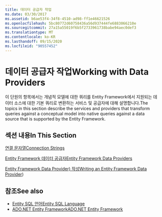 ```yaml
---
title: 데이터 공급자 작업
ms.date: 03/30/2017
ms.assetid: b6ae53f4-34f8-4510-ad98-ff1e46621526
ms.openlocfilehash: 5bc80772d60758436a56d937444fe6883066210e
ms.sourcegitcommit: 27a15a55019f6b5f2733961738babe94aec0def3
ms.translationtype: MT
ms.contentlocale: ko-KR
ms.lasthandoff: 09/15/2020
ms.locfileid: "90557452"
---
```

# <a name="working-with-data-providers"></a><span data-ttu-id="7950d-102">데이터 공급자 작업</span><span class="sxs-lookup"><span data-stu-id="7950d-102">Working with Data Providers</span></span>
<span data-ttu-id="7950d-103">이 단원의 항목에서는 개념적 모델에 대한 쿼리를 Entity Framework에서 지원되는 데이터 소스에 대한 기본 쿼리로 변환하는 서비스 및 공급자에 대해 설명합니다.</span><span class="sxs-lookup"><span data-stu-id="7950d-103">The topics in this section describe the services and providers that transform queries against a conceptual model into native queries against a data source that is supported by the Entity Framework.</span></span>  
  
## <a name="in-this-section"></a><span data-ttu-id="7950d-104">섹션 내용</span><span class="sxs-lookup"><span data-stu-id="7950d-104">In This Section</span></span>  
 [<span data-ttu-id="7950d-105">연결 문자열</span><span class="sxs-lookup"><span data-stu-id="7950d-105">Connection Strings</span></span>](connection-strings.md)  
  
 [<span data-ttu-id="7950d-106">Entity Framework 데이터 공급자</span><span class="sxs-lookup"><span data-stu-id="7950d-106">Entity Framework Data Providers</span></span>](data-providers.md)  
  
 <span data-ttu-id="7950d-107">[Entity Framework Data Provider) 작성](/previous-versions/dotnet/netframework-4.0/ee789835(v=vs.100))</span><span class="sxs-lookup"><span data-stu-id="7950d-107">[Writing an Entity Framework Data Provider](/previous-versions/dotnet/netframework-4.0/ee789835(v=vs.100)))</span></span>
  
## <a name="see-also"></a><span data-ttu-id="7950d-108">참조</span><span class="sxs-lookup"><span data-stu-id="7950d-108">See also</span></span>

- [<span data-ttu-id="7950d-109">Entity SQL 언어</span><span class="sxs-lookup"><span data-stu-id="7950d-109">Entity SQL Language</span></span>](./language-reference/entity-sql-language.md)
- [<span data-ttu-id="7950d-110">ADO.NET Entity Framework</span><span class="sxs-lookup"><span data-stu-id="7950d-110">ADO.NET Entity Framework</span></span>](index.md)
